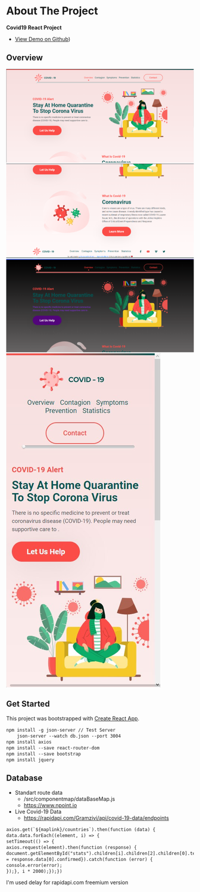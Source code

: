 

# About The Project
**Covid19 React Project**

 -  [View Demo on Github](https://klcahmet.github.io/kodluyoruz-final-proje/))
  

## Overview
![enter image description here](https://raw.githubusercontent.com/KlcAhmet/kodluyoruz-final-proje/master/screenshot/Screenshot_2.png)
![enter image description here](https://raw.githubusercontent.com/KlcAhmet/kodluyoruz-final-proje/master/screenshot/Screenshot_4.png)
![enter image description here](https://raw.githubusercontent.com/KlcAhmet/kodluyoruz-final-proje/master/screenshot/Screenshot_5.png)
![enter image description here](https://raw.githubusercontent.com/KlcAhmet/kodluyoruz-final-proje/master/screenshot/klcahmet.github.io-iPhone-XR-XS-Max-414x896.png)


## Get Started

This project was bootstrapped with [Create React App](https://github.com/facebook/create-react-app).

```
npm install -g json-server // Test Server
	json-server --watch db.json --port 3004
npm install axios
npm install --save react-router-dom
npm install --save bootstrap
npm install jquery
```

## Database

 - Standart route data
	 - /src/componentmap/dataBaseMap.js
	 - https://www.npoint.io
 - Live Covid-19 Data
	 - https://rapidapi.com/Gramzivi/api/covid-19-data/endpoints
```
axios.get(`${maplink}/countries`).then(function (data) {
data.data.forEach((element, i) => {
setTimeout(() => {
axios.request(element).then(function (response) {
document.getElementById("stats").children[i].children[2].children[0].textContent = response.data[0].confirmed}).catch(function (error) {
console.error(error);
});}, i * 2000);});})
```
I'm used delay for rapidapi.com freemium version
